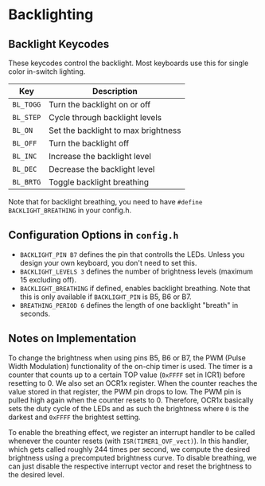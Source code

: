# Backlighting

<!-- FIXME: Describe how backlighting works in QMK -->

## Backlight Keycodes

These keycodes control the backlight. Most keyboards use this for single color in-switch lighting.

|Key      |Description                               |
|---------|------------------------------------------|
|`BL_TOGG`|Turn the backlight on or off              |
|`BL_STEP`|Cycle through backlight levels            |
|`BL_ON`  |Set the backlight to max brightness       |
|`BL_OFF` |Turn the backlight off                    |
|`BL_INC` |Increase the backlight level              |
|`BL_DEC` |Decrease the backlight level              |
|`BL_BRTG`|Toggle backlight breathing                |

Note that for backlight breathing, you need to have `#define BACKLIGHT_BREATHING` in your config.h.

## Configuration Options in `config.h`

* `BACKLIGHT_PIN B7` defines the pin that controlls the LEDs. Unless you design your own keyboard, you don't need to set this.
* `BACKLIGHT_LEVELS 3` defines the number of brightness levels (maximum 15 excluding off).
* `BACKLIGHT_BREATHING` if defined, enables backlight breathing. Note that this is only available if `BACKLIGHT_PIN` is B5, B6 or B7.
* `BREATHING_PERIOD 6` defines the length of one backlight "breath" in seconds.

## Notes on Implementation

To change the brightness when using pins B5, B6 or B7, the PWM (Pulse Width Modulation) functionality of the on-chip timer is used.
The timer is a counter that counts up to a certain TOP value (`0xFFFF` set in ICR1) before resetting to 0.
We also set an OCR1x register.
When the counter reaches the value stored in that register, the PWM pin drops to low.
The PWM pin is pulled high again when the counter resets to 0.
Therefore, OCR1x basically sets the duty cycle of the LEDs and as such the brightness where `0` is the darkest and `0xFFFF` the brightest setting.

To enable the breathing effect, we register an interrupt handler to be called whenever the counter resets (with `ISR(TIMER1_OVF_vect)`).
In this handler, which gets called roughly 244 times per second, we compute the desired brightness using a precomputed brightness curve.
To disable breathing, we can just disable the respective interrupt vector and reset the brightness to the desired level.
